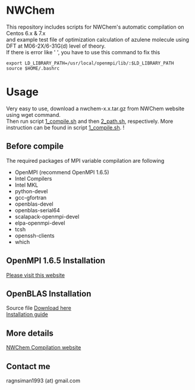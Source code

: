 # NWChem
This repository includes scripts for NWChem's automatic compilation on Centos 6.x &amp; 7.x <br />
and example test file of optimization calculation of azulene molecule using DFT at M06-2X/6-31G(d) level of theory.
<br />
If there is error like ' ', you have to use this command to fix this
```
export LD_LIBRARY_PATH=/usr/local/openmpi/lib/:$LD_LIBRARY_PATH
source $HOME/.bashrc
```

# Usage
Very easy to use, download a nwchem-x.x.tar.gz from NWChem website using wget command. <br />
Then run script [1_compile.sh](https://github.com/rangsimanketkaew/NWChem/blob/master/1_compile.sh) and then [2_path.sh](https://github.com/rangsimanketkaew/NWChem/blob/master/2_path.sh), respectively. More instruction can be found in script [1_compile.sh](https://github.com/rangsimanketkaew/NWChem/blob/master/1_compile.sh). !

## Before compile
The required packages of MPI variable compilation are following <br />
* OpenMPI (recommend OpenMPI 1.6.5) <br />
* Intel Compilers <br />
* Intel MKL <br />
* python-devel <br />
* gcc-gfortran <br />
* openblas-devel <br />
* openblas-serial64 <br />
* scalapack-openmpi-devel <br />
* elpa-openmpi-devel <br />
* tcsh <br />
* openssh-clients <br />
* which

## OpenMPI 1.6.5 Installation
[Please visit this website](http://lsi.ugr.es/~jmantas/pdp/ayuda/datos/instalaciones/Install_OpenMPI_en.pdf)

## OpenBLAS Installation
Source file [Download here](https://www.open-mpi.org/software/ompi/v1.6/) <br />
[Installation guide](https://github.com/xianyi/OpenBLAS/wiki/Installation-Guide)

## More details
[NWChem Compilation website](http://www.nwchem-sw.org/index.php/Compiling_NWChem)

## Contact me
ragnsiman1993 (at) gmail.com
